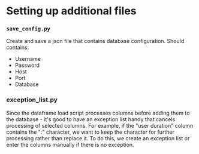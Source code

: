 # Setting up additional files

### <code>save_config.py</code>
Create and save a json file that contains database configuration. Should contains:
- Username
- Password
- Host
- Port
- Database

### exception_list.py
Since the dataframe load script processes columns before adding them to the database - it's good to have an exception list handy that cancels processing of selected columns. For example, if the "user duration" column contains the ":" character, we want to keep the character for further processing rather than replace it. To do this, we create an exception list or enter the columns manually if there is no exception.
